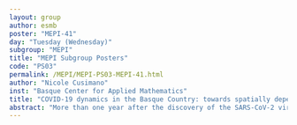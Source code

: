 ```yaml
---
layout: group
author: esmb
poster: "MEPI-41"
day: "Tuesday (Wednesday)"
subgroup: "MEPI"
title: "MEPI Subgroup Posters"
code: "PS03"
permalink: /MEPI/MEPI-PS03-MEPI-41.html
author: "Nicole Cusimano"
inst: "Basque Center for Applied Mathematics"
title: "COVID-19 dynamics in the Basque Country: towards spatially dependent models"
abstract: "More than one year after the discovery of the SARS-CoV-2 virus, the ongoing pandemic continues to affect the lives of people around the globe. Better understanding of the challenges posed by this virus are key to face the future with the right amount of caution, to guide current and future public health policies, and to inform the public to avoid the spreading of misinformation and fear. Mathematical models of infectious disease transmission have played (and will continue to play) an important role in this direction. In this talk, I will outline the development of the pandemic in the Basque Country, a compartmental modelling framework to describe the local reality (accounting for the basque government response in different stages of the pandemic), and discuss possible approaches to account for spatially refined information providing further insights into the local transmission dynamics."
---
```

